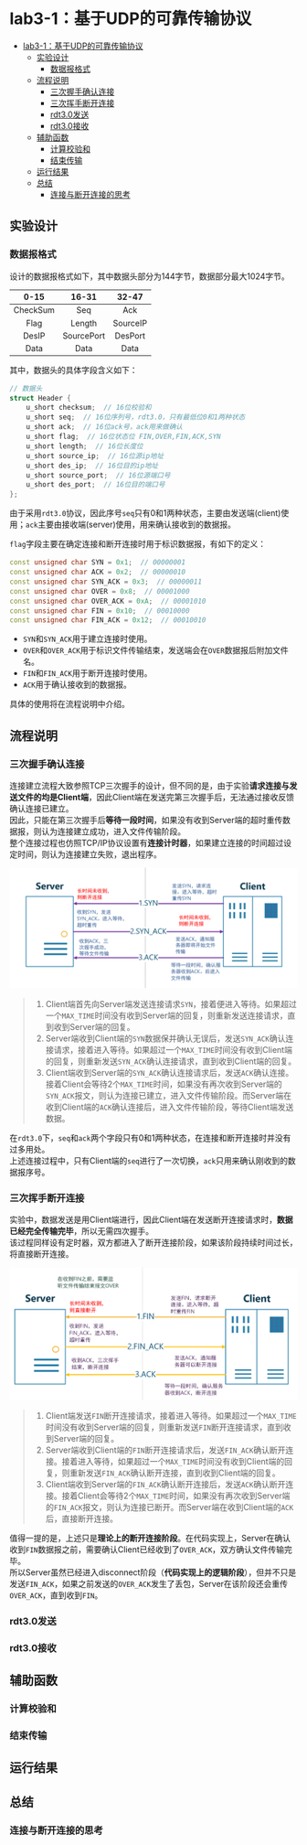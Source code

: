 # lab3-1：基于UDP的可靠传输协议
- [lab3-1：基于UDP的可靠传输协议](#lab3-1基于udp的可靠传输协议)
  - [实验设计](#实验设计)
    - [数据报格式](#数据报格式)
  - [流程说明](#流程说明)
    - [三次握手确认连接](#三次握手确认连接)
    - [三次挥手断开连接](#三次挥手断开连接)
    - [rdt3.0发送](#rdt30发送)
    - [rdt3.0接收](#rdt30接收)
  - [辅助函数](#辅助函数)
    - [计算校验和](#计算校验和)
    - [结束传输](#结束传输)
  - [运行结果](#运行结果)
  - [总结](#总结)
    - [连接与断开连接的思考](#连接与断开连接的思考)

## 实验设计
### 数据报格式
设计的数据报格式如下，其中数据头部分为144字节，数据部分最大1024字节。

<center>

| **0-15** | **16-31**  | **32-47** |
|:--------:|:----------:|:---------:|
| CheckSum | Seq        | Ack       |
| Flag     | Length     | SourceIP  |
| DesIP    | SourcePort | DesPort   |
| Data     | Data       | Data      |

</center>

其中，数据头的具体字段含义如下：

```C++
// 数据头
struct Header {
    u_short checksum;  // 16位校验和
    u_short seq;  // 16位序列号，rdt3.0，只有最低位0和1两种状态
    u_short ack;  // 16位ack号，ack用来做确认
    u_short flag;  // 16位状态位 FIN,OVER,FIN,ACK,SYN
    u_short length;  // 16位长度位
    u_short source_ip;  // 16位源ip地址
    u_short des_ip;  // 16位目的ip地址
    u_short source_port;  // 16位源端口号
    u_short des_port;  // 16位目的端口号
};
```

由于采用`rdt3.0`协议，因此序号`seq`只有0和1两种状态，主要由发送端(client)使用；`ack`主要由接收端(server)使用，用来确认接收到的数据报。  

`flag`字段主要在确定连接和断开连接时用于标识数据报，有如下的定义：
    
```C++
const unsigned char SYN = 0x1;  // 00000001
const unsigned char ACK = 0x2;  // 00000010
const unsigned char SYN_ACK = 0x3;  // 00000011
const unsigned char OVER = 0x8;  // 00001000
const unsigned char OVER_ACK = 0xA;  // 00001010
const unsigned char FIN = 0x10;  // 00010000
const unsigned char FIN_ACK = 0x12;  // 00010010
``` 

- `SYN`和`SYN_ACK`用于建立连接时使用。
- `OVER`和`OVER_ACK`用于标识文件传输结束，发送端会在`OVER`数据报后附加文件名。
- `FIN`和`FIN_ACK`用于断开连接时使用。
- `ACK`用于确认接收到的数据报。

具体的使用将在流程说明中介绍。


## 流程说明
### 三次握手确认连接
连接建立流程大致参照TCP三次握手的设计，但不同的是，由于实验**请求连接与发送文件的均是Client端**，因此Client端在发送完第三次握手后，无法通过接收反馈确认连接已建立。  
因此，只能在第三次握手后**等待一段时间**，如果没有收到Server端的超时重传数据报，则认为连接建立成功，进入文件传输阶段。  
整个连接过程也仿照TCP/IP协议设置有**连接计时器**，如果建立连接的时间超过设定时间，则认为连接建立失败，退出程序。

![connect](pic/connect.png)

> 1. Client端首先向Server端发送连接请求`SYN`，接着便进入等待。如果超过一个`MAX_TIME`时间没有收到Server端的回复，则重新发送连接请求，直到收到Server端的回复。  
> 2. Server端收到Client端的`SYN`数据保并确认无误后，发送`SYN_ACK`确认连接请求，接着进入等待。如果超过一个`MAX_TIME`时间没有收到Client端的回复，则重新发送`SYN_ACK`确认连接请求，直到收到Client端的回复。  
> 3. Client端收到Server端的`SYN_ACK`确认连接请求后，发送`ACK`确认连接。接着Client会等待2个`MAX_TIME`时间，如果没有再次收到Server端的`SYN_ACK`报文，则认为连接已建立，进入文件传输阶段。而Server端在收到Client端的`ACK`确认连接后，进入文件传输阶段，等待Client端发送数据。

在`rdt3.0`下，`seq`和`ack`两个字段只有0和1两种状态，在连接和断开连接时并没有过多用处。  
上述连接过程中，只有Client端的`seq`进行了一次切换，`ack`只用来确认刚收到的数据报序号。

### 三次挥手断开连接
实验中，数据发送是用Client端进行，因此Client端在发送断开连接请求时，**数据已经完全传输完毕**，所以无需四次握手。  
该过程同样设有定时器，双方都进入了断开连接阶段，如果该阶段持续时间过长，将直接断开连接。

![disconnect](pic/disconnect.png)

> 1. Client端发送`FIN`断开连接请求，接着进入等待。如果超过一个`MAX_TIME`时间没有收到Server端的回复，则重新发送`FIN`断开连接请求，直到收到Server端的回复。
> 2. Server端收到Client端的`FIN`断开连接请求后，发送`FIN_ACK`确认断开连接。接着进入等待，如果超过一个`MAX_TIME`时间没有收到Client端的回复，则重新发送`FIN_ACK`确认断开连接，直到收到Client端的回复。
> 3. Client端收到Server端的`FIN_ACK`确认断开连接后，发送`ACK`确认断开连接。接着Client会等待2个`MAX_TIME`时间，如果没有再次收到Server端的`FIN_ACK`报文，则认为连接已断开。而Server端在收到Client端的`ACK`后，直接断开连接。

值得一提的是，上述只是**理论上的断开连接阶段**。在代码实现上，Server在确认收到`FIN`数据报之前，需要确认Client已经收到了`OVER_ACK`，双方确认文件传输完毕。  
所以Server虽然已经进入disconnect阶段（**代码实现上的逻辑阶段**），但并不只是发送`FIN_ACK`，如果之前发送的`OVER_ACK`发生了丢包，Server在该阶段还会重传`OVER_ACK`，直到收到`FIN`。

### rdt3.0发送

### rdt3.0接收

## 辅助函数
### 计算校验和

### 结束传输

## 运行结果

## 总结

### 连接与断开连接的思考
